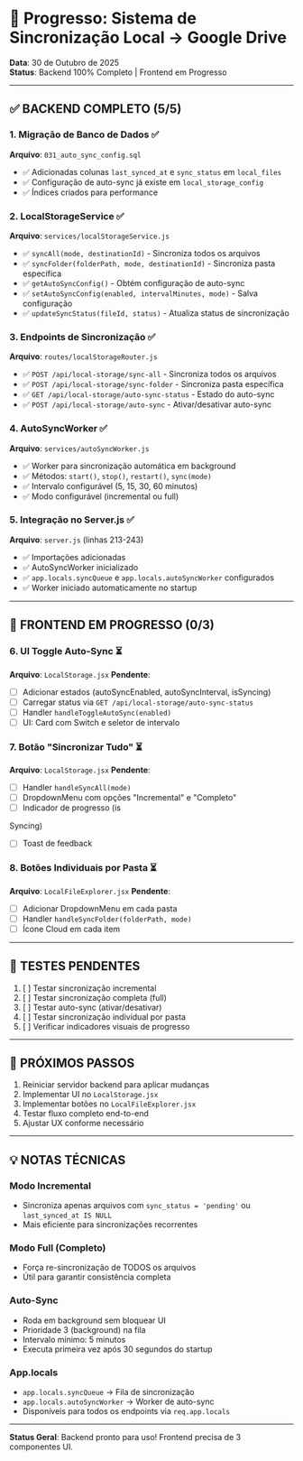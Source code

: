 # 🚀 Progresso: Sistema de Sincronização Local → Google Drive

**Data**: 30 de Outubro de 2025  
**Status**: Backend 100% Completo | Frontend em Progresso

---

## ✅ BACKEND COMPLETO (5/5)

### 1. Migração de Banco de Dados ✅
**Arquivo**: `031_auto_sync_config.sql`
- ✅ Adicionadas colunas `last_synced_at` e `sync_status` em `local_files`
- ✅ Configuração de auto-sync já existe em `local_storage_config`
- ✅ Índices criados para performance

### 2. LocalStorageService ✅
**Arquivo**: `services/localStorageService.js`
- ✅ `syncAll(mode, destinationId)` - Sincroniza todos os arquivos
- ✅ `syncFolder(folderPath, mode, destinationId)` - Sincroniza pasta específica
- ✅ `getAutoSyncConfig()` - Obtém configuração de auto-sync
- ✅ `setAutoSyncConfig(enabled, intervalMinutes, mode)` - Salva configuração
- ✅ `updateSyncStatus(fileId, status)` - Atualiza status de sincronização

### 3. Endpoints de Sincronização ✅
**Arquivo**: `routes/localStorageRouter.js`
- ✅ `POST /api/local-storage/sync-all` - Sincroniza todos os arquivos
- ✅ `POST /api/local-storage/sync-folder` - Sincroniza pasta específica
- ✅ `GET /api/local-storage/auto-sync-status` - Estado do auto-sync
- ✅ `POST /api/local-storage/auto-sync` - Ativar/desativar auto-sync

### 4. AutoSyncWorker ✅
**Arquivo**: `services/autoSyncWorker.js`
- ✅ Worker para sincronização automática em background
- ✅ Métodos: `start()`, `stop()`, `restart()`, `sync(mode)`
- ✅ Intervalo configurável (5, 15, 30, 60 minutos)
- ✅ Modo configurável (incremental ou full)

### 5. Integração no Server.js ✅
**Arquivo**: `server.js` (linhas 213-243)
- ✅ Importações adicionadas
- ✅ AutoSyncWorker inicializado
- ✅ `app.locals.syncQueue` e `app.locals.autoSyncWorker` configurados
- ✅ Worker iniciado automaticamente no startup

---

## 🔄 FRONTEND EM PROGRESSO (0/3)

### 6. UI Toggle Auto-Sync ⏳
**Arquivo**: `LocalStorage.jsx`
**Pendente**:
- [ ] Adicionar estados (autoSyncEnabled, autoSyncInterval, isSyncing)
- [ ] Carregar status via `GET /api/local-storage/auto-sync-status`
- [ ] Handler `handleToggleAutoSync(enabled)`
- [ ] UI: Card com Switch e seletor de intervalo

### 7. Botão "Sincronizar Tudo" ⏳
**Arquivo**: `LocalStorage.jsx`
**Pendente**:
- [ ] Handler `handleSyncAll(mode)`
- [ ] DropdownMenu com opções "Incremental" e "Completo"
- [ ] Indicador de progresso (is

Syncing)
- [ ] Toast de feedback

### 8. Botões Individuais por Pasta ⏳
**Arquivo**: `LocalFileExplorer.jsx`
**Pendente**:
- [ ] Adicionar DropdownMenu em cada pasta
- [ ] Handler `handleSyncFolder(folderPath, mode)`
- [ ] Ícone Cloud em cada item

---

## 🧪 TESTES PENDENTES

1. [ ] Testar sincronização incremental
2. [ ] Testar sincronização completa (full)
3. [ ] Testar auto-sync (ativar/desativar)
4. [ ] Testar sincronização individual por pasta
5. [ ] Verificar indicadores visuais de progresso

---

## 📝 PRÓXIMOS PASSOS

1. Reiniciar servidor backend para aplicar mudanças
2. Implementar UI no `LocalStorage.jsx`
3. Implementar botões no `LocalFileExplorer.jsx`
4. Testar fluxo completo end-to-end
5. Ajustar UX conforme necessário

---

## 💡 NOTAS TÉCNICAS

### Modo Incremental
- Sincroniza apenas arquivos com `sync_status = 'pending'` ou `last_synced_at IS NULL`
- Mais eficiente para sincronizações recorrentes

### Modo Full (Completo)
- Força re-sincronização de TODOS os arquivos
- Útil para garantir consistência completa

### Auto-Sync
- Roda em background sem bloquear UI
- Prioridade 3 (background) na fila
- Intervalo mínimo: 5 minutos
- Executa primeira vez após 30 segundos do startup

### App.locals
- `app.locals.syncQueue` → Fila de sincronização
- `app.locals.autoSyncWorker` → Worker de auto-sync
- Disponíveis para todos os endpoints via `req.app.locals`

---

**Status Geral**: Backend pronto para uso! Frontend precisa de 3 componentes UI.

